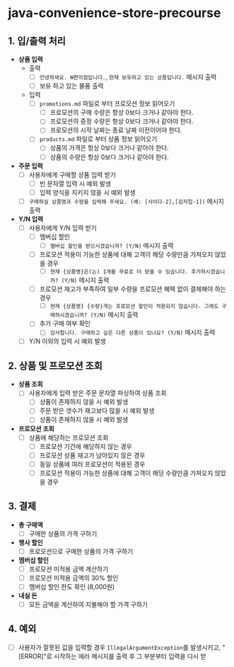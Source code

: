 # java-convenience-store-precourse

## 1. 입/출력 처리
- **상품 입력**
    - 출력
        - [ ] `안녕하세요. W편의점입니다.`, `현재 보유하고 있는 상품입니다.` 메시지 출력
        - [ ] 보유 하고 있는 물품 출력
    - 입력
        - [ ] `promotions.md` 파일로 부터 프로모션 정보 읽어오기
            - [ ] 프로모션의 구매 수량은 항상 0보다 크거나 같아야 한다.
            - [ ] 프로모션의 증정 수량은 항상 0보다 크거나 같아야 한다.
            - [ ] 프로모션의 시작 날짜는 종료 날짜 이전이어야 한다.
        - [ ] `products.md` 파일로 부터 상품 정보 읽어오기
            - [ ] 상품의 가격은 항상 0보다 크거나 같아야 한다.
            - [ ] 상품의 수량은 항상 0보다 크거나 같아야 한다.

- **주문 입력**
    - [ ] 사용자에게 구매할 상품 입력 받기
        - [ ] 빈 문자열 입력 시 예외 발생
        - [ ] 입력 양식을 지키지 않을 시 예외 발생
    - [ ] `구매하실 상품명과 수량을 입력해 주세요. (예: [사이다-2],[감자칩-1])` 메시지 출력

- **Y/N 입력**
    - [ ] 사용자에게 Y/N 입력 받기
        - [ ] 멤버십 할인
            - [ ] `멤버십 할인을 받으시겠습니까? (Y/N)` 메시지 출력
        - [ ] 프로모션 적용이 가능한 상품에 대해 고객이 해당 수량만큼 가져오지 않았을 경우
            - [ ] `현재 {상품명}은(는) 1개를 무료로 더 받을 수 있습니다. 추가하시겠습니까? (Y/N)` 메시지 출력
        - [ ] 프로모션 재고가 부족하여 일부 수량을 프로모션 혜택 없이 결제해야 하는 경우
            - [ ] `현재 {상품명} {수량}개는 프로모션 할인이 적용되지 않습니다. 그래도 구매하시겠습니까? (Y/N)` 메시지 출력
        - [ ] 추가 구매 여부 확인
            - [ ] `감사합니다. 구매하고 싶은 다른 상품이 있나요? (Y/N)` 메시지 출력
    - [ ] Y/N 이외의 입력 시 예외 발생

## 2. 상품 및 프로모션 조회
- **상품 조회**
    - [ ] 사용자에게 입력 받은 주문 문자열 파싱하여 상품 조회
        - [ ] 상품이 존재하지 않을 시 예외 발생
        - [ ] 주문 받은 갯수가 재고보다 많을 시 예외 발생
        - [ ] 상품이 존재하지 않을 시 예외 발생

- **프로모션 조회**
    - [ ] 상품에 해당하는 프로모션 조회
        - [ ] 프로모션 기간에 해당하지 않는 경우
        - [ ] 프로모션 상품 재고가 남아있지 않은 경우
        - [ ] 동일 상품에 여러 프로모션이 적용된 경우
        - [ ] 프로모션 적용이 가능한 상품에 대해 고객이 해당 수량만큼 가져오지 않았을 경우

## 3. 결제
- **총 구매액**
    - [ ] 구매한 상품의 가격 구하기

- **행사 할인**
    - [ ] 프로모션으로 구매한 상품의 가격 구하기

- **멤버십 할인**
    - [ ] 프로모션 미적용 금액 계산하기
    - [ ] 프로모션 미적용 금액의 30% 할인
    - [ ] 멤버십 할인 한도 확인 (8,000원)

- **내실 돈**
    - [ ] 모든 금액을 계산하여 지불해야 할 가격 구하기

## 4. 예외
- [ ] 사용자가 잘못된 값을 입력할 경우 `IllegalArgumentException`를 발생시키고, "[ERROR]"로 시작하는 에러 메시지를 출력 후 그 부분부터 입력을 다시 받